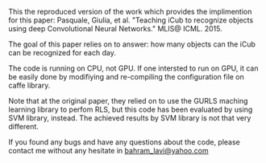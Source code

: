 This the reproduced version of the work which provides the implimention for this paper: 
Pasquale, Giulia, et al. "Teaching iCub to recognize objects using deep Convolutional Neural Networks." MLIS@ ICML. 2015.

The goal of this paper relies on to answer: how many objects can the iCub can be recognized for each day. 

The code is running on CPU, not GPU. If one intersted to run on GPU, it can be easily done by modifiying and re-compiling the configuration file on caffe library.

Note that at the original paper, they  relied on to use the GURLS maching learning library to perfom RLS, but this code has been evaluated by using SVM library, instead. The achieved results by SVM library is not that very different. 

If you found any bugs and have any questions about the code, please contact me without any hesitate in bahram_lavi@yahoo.com

